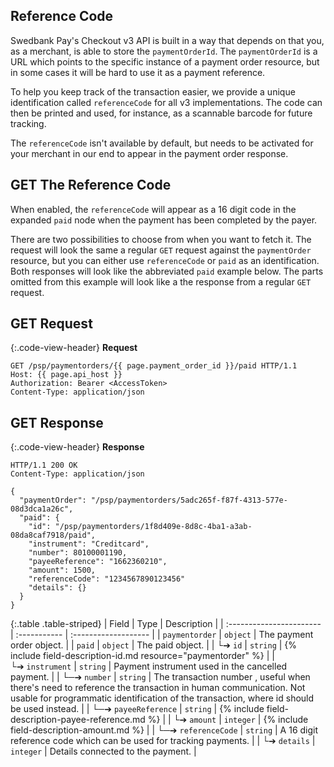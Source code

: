 ## Reference Code

Swedbank Pay's Checkout v3 API is built in a way that depends on that you, as a
merchant, is able to store the `paymentOrderId`. The `paymentOrderId` is a URL
which points to the specific instance of a payment order resource, but in some cases
it will be hard to use it as a payment reference.

To help you keep track of the transaction easier, we provide a unique
identification called `referenceCode` for all v3 implementations. The code can
then be printed and used, for instance, as a scannable barcode for future
tracking.

The `referenceCode` isn't available by default, but needs to be activated for
your merchant in our end to appear in the payment order response.

## GET The Reference Code

When enabled, the `referenceCode` will appear as a 16 digit code in the expanded
`paid` node when the payment has been completed by the payer.

There are two possibilities to choose from when you want to fetch it. The request
will look the same a regular `GET` request against the `paymentOrder` resource,
but you can either use `referenceCode` or `paid` as an identification. Both 
responses will look like the abbreviated `paid` example below. The parts omitted
from this example will look like a the response from a regular `GET` request.

## GET Request

{:.code-view-header}
**Request**

```http
GET /psp/paymentorders/{{ page.payment_order_id }}/paid HTTP/1.1
Host: {{ page.api_host }}
Authorization: Bearer <AccessToken>
Content-Type: application/json
```

## GET Response

{:.code-view-header}
**Response**

```http
HTTP/1.1 200 OK
Content-Type: application/json

{
  "paymentOrder": "/psp/paymentorders/5adc265f-f87f-4313-577e-08d3dca1a26c",
  "paid": {
    "id": "/psp/paymentorders/1f8d409e-8d8c-4ba1-a3ab-08da8caf7918/paid",
    "instrument": "Creditcard",
    "number": 80100001190,
    "payeeReference": "1662360210",
    "amount": 1500,
    "referenceCode": "1234567890123456"
    "details": {}
  }
}
```

{:.table .table-striped}
| Field                    | Type         | Description                                                                                                                                                                                                               |
| :----------------------- | :----------- | :------------------- |
| `paymentorder`           | `object`     | The payment order object.                      |
| `paid`                | `object`     | The paid object.                     |
| └➔&nbsp;`id`             | `string`     | {% include field-description-id.md resource="paymentorder" %}  |
| └➔&nbsp;`instrument`             | `string`     | Payment instrument used in the cancelled payment. |
| └─➔&nbsp;`number`         | `string`  | The transaction number , useful when there's need to reference the transaction in human communication. Not usable for programmatic identification of the transaction, where id should be used instead. |
| └─➔&nbsp;`payeeReference`          | `string` | {% include field-description-payee-reference.md %} |
| └➔&nbsp;`amount`                   | `integer`    | {% include field-description-amount.md %}                                            |
| └─➔&nbsp;`referenceCode`          | `string` | A 16 digit reference code which can be used for tracking payments.  |
| └➔&nbsp;`details`                   | `integer`    | Details connected to the payment. |
